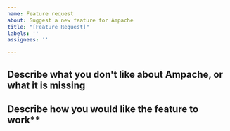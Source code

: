 ```yaml
---
name: Feature request
about: Suggest a new feature for Ampache
title: "[Feature Request]"
labels: ''
assignees: ''

---
```


<!-- Before submitting a feature request, make sure to search to see if it's already been suggested.

Please be as descriptive as you can be about your feature. No request is too big or too small and if it make sense, there is a good chance it will be approved and make it into Ampache. However, there is no guarantee on the time-frame.

The quickest way for a feature to make it into Ampache, is for you to submit a pull request yourself! -->

## Describe what you don't like about Ampache, or what it is missing

## Describe how you would like the feature to work**
